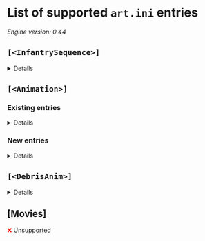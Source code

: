 # List of supported `art.ini` entries

*Engine version: 0.44*

## `[<InfantrySequence>]`

<details>

| Key | Supported | Notes |
| --- | --- | --- |
| AirDeathStart | <span style="color: green">:heavy_check_mark:</span> | |
| AirDeathFalling | <span style="color: green">:heavy_check_mark:</span> | |
| AirDeathFinish | <span style="color: green">:heavy_check_mark:</span> | |
| Cheer | <span style="color: green">:heavy_check_mark:</span> | |
| Crawl | <span style="color: green">:heavy_check_mark:</span> | |
| Deploy | <span style="color: green">:heavy_check_mark:</span> | |
| Deployed | <span style="color: green">:heavy_check_mark:</span> | |
| DeployedFire | <span style="color: green">:heavy_check_mark:</span> | |
| DeployedIdle | <span style="color: green">:heavy_check_mark:</span> | |
| Die1 | <span style="color: green">:heavy_check_mark:</span> | |
| Die2 | <span style="color: green">:heavy_check_mark:</span> | |
| Die3 |  | |
| Die4 |  | |
| Die5 |  | |
| Down | <span style="color: green">:heavy_check_mark:</span> | |
| FireFly | <span style="color: green">:heavy_check_mark:</span> | |
| FireProne | <span style="color: green">:heavy_check_mark:</span> | |
| FireUp | <span style="color: green">:heavy_check_mark:</span> | |
| Fly | <span style="color: green">:heavy_check_mark:</span> | |
| Guard | <span style="color: green">:heavy_check_mark:</span> | |
| Hover | <span style="color: green">:heavy_check_mark:</span> | |
| Idle1 | <span style="color: green">:heavy_check_mark:</span> | |
| Idle2 | <span style="color: green">:heavy_check_mark:</span> | |
| Panic | <span style="color: green">:heavy_check_mark:</span> | |
| Paradrop | <span style="color: green">:heavy_check_mark:</span> | |
| Prone | <span style="color: green">:heavy_check_mark:</span> | |
| Ready | <span style="color: green">:heavy_check_mark:</span> | |
| Swim | <span style="color: green">:heavy_check_mark:</span> | |
| Tread | <span style="color: green">:heavy_check_mark:</span> | |
| Tumble | <span style="color: green">:heavy_check_mark:</span> | |
| Undeploy | <span style="color: green">:heavy_check_mark:</span> | |
| Up | <span style="color: green">:heavy_check_mark:</span> | |
| Walk | <span style="color: green">:heavy_check_mark:</span> | |
| WetAttack | <span style="color: green">:heavy_check_mark:</span> | |
| WetDie1 | <span style="color: green">:heavy_check_mark:</span> | |
| WetDie2 | <span style="color: green">:heavy_check_mark:</span> | |
| WetIdle1 | <span style="color: green">:heavy_check_mark:</span> | |
| WetIdle2 | <span style="color: green">:heavy_check_mark:</span> | |

</details>

## `[<Animation>]`

### Existing entries

<details>

| Key | Supported | Notes |
| --- | --- | --- |
| ActiveAnim | <span style="color: green">:heavy_check_mark:</span> | |
| ActiveAnimDamaged | <span style="color: green">:heavy_check_mark:</span> | |
| ActiveAnimGarrisoned |  | |
| ActiveAnimPowered | <span style="color: green">:heavy_check_mark:</span> | |
| ActiveAnimPoweredLight | <span style="color: green">:heavy_check_mark:</span> | |
| ActiveAnimX | <span style="color: green">:heavy_check_mark:</span> | |
| ActiveAnimY | <span style="color: green">:heavy_check_mark:</span> | |
| ActiveAnimYSort |  | |
| ActiveAnimZAdjust |  | |
| `ActiveAnim<Num>` | <span style="color: green">:heavy_check_mark:</span> | Two, Three, Four |
| `ActiveAnim<Num>Damaged` | <span style="color: green">:heavy_check_mark:</span> | Two, Three, Four |
| `ActiveAnim<Num>Powered` | <span style="color: green">:heavy_check_mark:</span> | Two, Three, Four |
| `ActiveAnim<Num>PoweredLight` | <span style="color: green">:heavy_check_mark:</span> | Two, Three, Four |
| `ActiveAnim<Num>X` | <span style="color: green">:heavy_check_mark:</span> | Two, Three, Four |
| `ActiveAnim<Num>Y` | <span style="color: green">:heavy_check_mark:</span> | Two, Three, Four |
| `ActiveAnim<Num>YSort` |  | Two, Three, Four |
| `ActiveAnim<Num>ZAdjust` |  | Two, Three, Four |
| `AddOccupy<Num>` | <span style="color: green">:heavy_check_mark:</span> | 1-* |
| AltCameo | <span style="color: green">:heavy_check_mark:</span> | |
| AltPalette | <span style="color: green">:heavy_check_mark:</span> | |
| AnimHigh |  | |
| AnimLow |  | |
| AnimPalette | <span style="color: green">:heavy_check_mark:</span> | |
| AnimRate |  | |
| BibShape | <span style="color: green">:heavy_check_mark:</span> | |
| Buildup | <span style="color: green">:heavy_check_mark:</span> | |
| Cameo | <span style="color: green">:heavy_check_mark:</span> | |
| CanBeHidden | <span style="color: green">:heavy_check_mark:</span> | |
| CanHideThings | <span style="color: green">:heavy_check_mark:</span> | |
| ChargeAnim |  | |
| Crater | <span style="color: green">:heavy_check_mark:</span> | |
| Crawls |  | |
| Damage |  | |
| `DamageFireOffset<Num>` | <span style="color: green">:heavy_check_mark:</span> | 0-* |
| DamageLevels |  | |
| DelayedFireDelay | <span style="color: green">:heavy_check_mark:</span> | |
| DemandLoad | <span style="color: yellow">:exclamation:</span> | Don't load the anim at the loading screen |
| DemandLoadBuildup |  | |
| DeployingAnim | <span style="color: green">:heavy_check_mark:</span> | |
| DeployingAnimDamaged | <span style="color: green">:heavy_check_mark:</span> | |
| DetailLevel |  | |
| DisableShadowCache |  | |
| DisableVoxelCache |  | |
| `DockingOffset<Num>` | <span style="color: green">:heavy_check_mark:</span> | 0-* |
| ElitePrimaryFireFLH | <span style="color: green">:heavy_check_mark:</span> | |
| EliteSecondaryFireFLH | <span style="color: green">:heavy_check_mark:</span> | |
| End | <span style="color: yellow">:exclamation:</span> | Always interpreted as inclusive last frame index |
| ExtraLight |  | |
| FireAngle |  | |
| FireUp | <span style="color: green">:heavy_check_mark:</span> | |
| FiringFrames | <span style="color: green">:heavy_check_mark:</span> | |
| Flat | <span style="color: green">:heavy_check_mark:</span> | |
| ForceBigCraters | <span style="color: green">:heavy_check_mark:</span> | |
| Foundation | <span style="color: green">:heavy_check_mark:</span> | |
| GateStages |  | |
| Height | <span style="color: green">:heavy_check_mark:</span> | |
| HideIfNoOre |  | |
| IdleAnim | <span style="color: green">:heavy_check_mark:</span> | |
| IdleAnimDamaged | <span style="color: green">:heavy_check_mark:</span> | |
| IdleAnimPowered | <span style="color: green">:heavy_check_mark:</span> | |
| IdleAnimPoweredLight | <span style="color: green">:heavy_check_mark:</span> | |
| IdleAnimX | <span style="color: green">:heavy_check_mark:</span> | |
| IdleAnimY | <span style="color: green">:heavy_check_mark:</span> | |
| IdleAnimYSort |  | |
| IdleAnimZAdjust |  | |
| Image | <span style="color: green">:heavy_check_mark:</span> | |
| IsAnimatedTiberium |  | |
| IsAnimDelayedFire | <span style="color: green">:heavy_check_mark:</span> | |
| IsFlamingGuy | <span style="color: green">:heavy_check_mark:</span> | |
| IsVeins |  | |
| Layer |  | |
| LineTrailColor | <span style="color: green">:heavy_check_mark:</span> | |
| LineTrailColorDecrement | <span style="color: green">:heavy_check_mark:</span> | |
| LoopCount | <span style="color: green">:heavy_check_mark:</span> | |
| LoopEnd | <span style="color: yellow">:exclamation:</span> | Always interpreted as exclusive last frame index |
| LoopStart | <span style="color: green">:heavy_check_mark:</span> | |
| `MuzzleFlash<Num>` | <span style="color: green">:heavy_check_mark:</span> | 0-* |
| NewTheater |  | |
| Next |  | |
| Normalized |  | |
| NormalZAdjust |  | |
| OccupyHeight | <span style="color: green">:heavy_check_mark:</span> | |
| Palette | <span style="color: green">:heavy_check_mark:</span> | Supports any palette name |
| PBarrelLength |  | |
| PBarrelThickness |  | |
| PingPong |  | |
| `PowerUp<Num>LocXX` |  | 1-2 |
| `PowerUp<Num>LocYY` |  | 1-2 |
| `PowerUp<Num>LocZZ` |  | 1-2 |
| `PowerUp<Num>YSort` |  | 1-2 |
| PrimaryFireDualOffset |  | |
| PrimaryFireFLH | <span style="color: green">:heavy_check_mark:</span> | |
| PrimaryFirePixelOffset | <span style="color: green">:heavy_check_mark:</span> | |
| ProductionAnim | <span style="color: green">:heavy_check_mark:</span> | |
| ProductionAnimDamaged | <span style="color: green">:heavy_check_mark:</span> | |
| ProductionAnimPowered | <span style="color: green">:heavy_check_mark:</span> | |
| ProductionAnimPoweredLight | <span style="color: green">:heavy_check_mark:</span> | |
| ProductionAnimX | <span style="color: green">:heavy_check_mark:</span> | |
| ProductionAnimY | <span style="color: green">:heavy_check_mark:</span> | |
| ProductionAnimYSort |  | |
| ProductionAnimZAdjust |  | |
| PsiWarning |  | |
| QueueingCell | <span style="color: green">:heavy_check_mark:</span> | |
| RandomLoopDelay | <span style="color: green">:heavy_check_mark:</span> | |
| RandomRate | <span style="color: green">:heavy_check_mark:</span> | |
| Rate | <span style="color: green">:heavy_check_mark:</span> | |
| Recoilless |  | |
| Remapable |  | |
| `RemoveOccupy<Num>` | <span style="color: green">:heavy_check_mark:</span> | 1-* |
| Report | <span style="color: green">:heavy_check_mark:</span> | |
| RoofDeployingAnim | <span style="color: green">:heavy_check_mark:</span> | |
| RoofDeployingAnimDamaged | <span style="color: green">:heavy_check_mark:</span> | |
| Rotates | <span style="color: green">:heavy_check_mark:</span> | |
| RunningFrames | <span style="color: green">:heavy_check_mark:</span> | |
| Scorch | <span style="color: green">:heavy_check_mark:</span> | |
| SecondaryFire |  | |
| SecondaryFireFLH | <span style="color: green">:heavy_check_mark:</span> | |
| SecondaryFirePixelOffset | <span style="color: green">:heavy_check_mark:</span> | |
| SecondaryProne |  | |
| Sequence | <span style="color: green">:heavy_check_mark:</span> | |
| Shadow | <span style="color: green">:heavy_check_mark:</span> | |
| ShadowIndex |  | |
| ShouldFogRemove |  | |
| ShouldUseCellDrawer | <span style="color: green">:heavy_check_mark:</span> | |
| SpawnDelay | <span style="color: green">:heavy_check_mark:</span> | |
| SpecialAnim | <span style="color: green">:heavy_check_mark:</span> | |
| SpecialAnimDamaged | <span style="color: green">:heavy_check_mark:</span> | |
| SpecialAnimPowered | <span style="color: green">:heavy_check_mark:</span> | |
| SpecialAnimPoweredLight | <span style="color: green">:heavy_check_mark:</span> | |
| SpecialAnimX | <span style="color: green">:heavy_check_mark:</span> | |
| SpecialAnimY | <span style="color: green">:heavy_check_mark:</span> | |
| SpecialAnimYSort |  | |
| SpecialAnimZAdjust |  | |
| `SpecialAnim<Num>` | <span style="color: green">:heavy_check_mark:</span> | Two, Three, Four |
| `SpecialAnim<Num>Damaged` | <span style="color: green">:heavy_check_mark:</span> | Two, Three, Four |
| `SpecialAnim<Num>Powered` | <span style="color: green">:heavy_check_mark:</span> | Two, Three, Four |
| `SpecialAnim<Num>PoweredLight` | <span style="color: green">:heavy_check_mark:</span> | Two, Three, Four |
| `SpecialAnim<Num>X` | <span style="color: green">:heavy_check_mark:</span> | Two, Three, Four |
| `SpecialAnim<Num>Y` | <span style="color: green">:heavy_check_mark:</span> | Two, Three, Four |
| `SpecialAnim<Num>YSort` |  | Two, Three, Four |
| `SpecialAnim<Num>ZAdjust` |  | Two, Three, Four |
| Start | <span style="color: green">:heavy_check_mark:</span> | |
| StartSound | <span style="color: green">:heavy_check_mark:</span> | |
| SuperAnim | <span style="color: green">:heavy_check_mark:</span> | |
| SuperAnimDamaged | <span style="color: green">:heavy_check_mark:</span> | |
| SuperAnimPowered | <span style="color: green">:heavy_check_mark:</span> | |
| SuperAnimPoweredLight | <span style="color: green">:heavy_check_mark:</span> | |
| SuperAnimX | <span style="color: green">:heavy_check_mark:</span> | |
| SuperAnimY | <span style="color: green">:heavy_check_mark:</span> | |
| SuperAnimYSort |  | |
| SuperAnimZAdjust |  | |
| `SuperAnim<Num>` | <span style="color: green">:heavy_check_mark:</span> | Two, Three, Four |
| `SuperAnim<Num>Damaged` | <span style="color: green">:heavy_check_mark:</span> | Two, Three, Four |
| `SuperAnim<Num>Powered` | <span style="color: green">:heavy_check_mark:</span> | Two, Three, Four |
| `SuperAnim<Num>PoweredLight` | <span style="color: green">:heavy_check_mark:</span> | Two, Three, Four |
| `SuperAnim<Num>X` | <span style="color: green">:heavy_check_mark:</span> | Two, Three, Four |
| `SuperAnim<Num>Y` | <span style="color: green">:heavy_check_mark:</span> | Two, Three, Four |
| `SuperAnim<Num>YSort` |  | Two, Three, Four |
| `SuperAnim<Num>ZAdjust` |  | Two, Three, Four |
| TerrainPalette | <span style="color: green">:heavy_check_mark:</span> | |
| Theater | <span style="color: green">:heavy_check_mark:</span> | |
| TiberiumChainReaction |  | |
| TiberiumSpawnType |  | |
| TiberiumSpreadRadius |  | |
| Tiled |  | |
| ToOverlay |  | |
| Trailer | <span style="color: green">:heavy_check_mark:</span> | |
| Translucency | <span style="color: green">:heavy_check_mark:</span> | |
| TranslucencyDetailLevel |  | |
| Translucent | <span style="color: green">:heavy_check_mark:</span> | |
| TurretOffset | <span style="color: green">:heavy_check_mark:</span> | |
| UnderDoorAnim | <span style="color: green">:heavy_check_mark:</span> | |
| UnderDoorAnimDamaged | <span style="color: green">:heavy_check_mark:</span> | |
| UnderDoorAnimZAdjust |  | |
| UnderRoofDoorAnim | <span style="color: green">:heavy_check_mark:</span> | |
| UnderRoofDoorAnimDamaged | <span style="color: green">:heavy_check_mark:</span> | |
| UseBuffer |  | |
| UseLineTrail | <span style="color: green">:heavy_check_mark:</span> | |
| UseNormalLight | <span style="color: yellow">:exclamation:</span> | Only for building anims |
| UseTurretShadow |  | |
| VisibleLoad |  | |
| Voxel | <span style="color: green">:heavy_check_mark:</span> | |
| WalkFrames | <span style="color: green">:heavy_check_mark:</span> | |
| `Weapon<Num>FLH` | <span style="color: green">:heavy_check_mark:</span> | 1-* |
| `Weapon<Num>TurretLocked` |  | 1-* |
| YDrawOffset |  | |
| YSortAdjust |  | |
| ZAdjust | <span style="color: green">:heavy_check_mark:</span> | |
| ZShapePointMove | <span style="color: yellow">:exclamation:</span> | Partial support, only when Refinery=yes or NukeSilo=yes |

</details>

### New entries

<details>

| Key | Default | Description |
| --- | --- | --- |
| NoHVA | no | For voxel art, skips loading the HVA file, using the baked-in transform instead. |
| Reverse | no | Plays the animation in reverse, from last frame to first frame |
| Rotors | - | For voxel art, list of rotor section names to animate, as HVA animation is not supported |
| Rotor1Axis | 0,1,0 | The axis of rotation (X,Y,Z) for rotor animations (right-handed, Y-up coordinate system) |
| Rotor1Rate | 67 | The angular frequency of the rotor, in degrees/frame (signed) |
| Rotor1IdleRate | - | Same as Rotor1Rate, but applies when stationary/idle. Overrides `[VehicleType]`->`IdleRate`. |

</details>

## `[<DebrisAnim>]`

<details>

| Key | Supported | Description |
| --- | --- | --- |
| Damage | <span style="color: green">:heavy_check_mark:</span> | |
| DamageRadius | <span style="color: green">:heavy_check_mark:</span> | |
| Elasticity | <span style="color: green">:heavy_check_mark:</span> | |
| ExpireAnim | <span style="color: green">:heavy_check_mark:</span> | |
| IsMeteor |  | |
| IsTiberium |  | |
| MinZVel | <span style="color: green">:heavy_check_mark:</span> | |
| MaxXYVel | <span style="color: green">:heavy_check_mark:</span> | |
| MaxZVel | <span style="color: green">:heavy_check_mark:</span> | |
| Spawns |  | |
| SpawnCount |  | |
| StartSound |  | |
| TrailerAnim | <span style="color: green">:heavy_check_mark:</span> | |
| TrailerSeperation | <span style="color: green">:heavy_check_mark:</span> | |
| Translucent |  | |
| Warhead | <span style="color: green">:heavy_check_mark:</span> | |

</details>

## [Movies]

<span style="color: red">:x:</span> Unsupported
